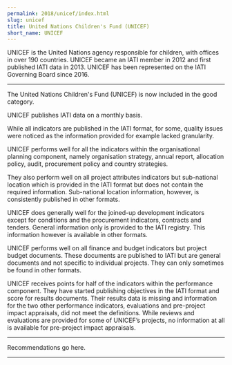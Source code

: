```yaml
---
permalink: 2018/unicef/index.html
slug: unicef
title: United Nations Children's Fund (UNICEF)
short_name: UNICEF
---
```


UNICEF is the United Nations agency responsible for children, with offices in over 190 countries. UNICEF became an IATI member in 2012 and first published IATI data in 2013. UNICEF has been represented on the IATI Governing Board since 2016.

---

The United Nations Children's Fund (UNICEF) is now included in the good category. 

UNICEF publishes IATI data on a monthly basis. 

While all indicators are published in the IATI format, for some, quality issues were noticed as the information provided for example lacked granularity. 

UNICEF performs well for all the indicators within the organisational planning component, namely organisation strategy, annual report, allocation policy, audit, procurement policy and country strategies. 

They also perform well on all project attributes indicators but sub-national location which is provided in the IATI format but does not contain the required information. Sub-national location information, however, is consistently published in other formats. 

UNICEF does generally well for the joined-up development indicators except for conditions and the procurement indicators, contracts and tenders. General information only is provided to the IATI registry. This information however is available in other formats.
 
UNICEF performs well on all finance and budget indicators but project budget documents. These documents are published to IATI but are general documents and not specific to individual projects. They can only sometimes be found in other formats. 

UNICEF receives points for half of the indicators within the performance component. They have started publishing objectives in the IATI format and score for results documents. Their results data is missing and information for the two other performance indicators, evaluations and pre-project impact appraisals, did not meet the definitions. While reviews and evaluations are provided for some of UNICEF’s projects, no information at all is available for pre-project impact appraisals. 



---

Recommendations go here.

---
